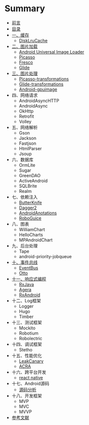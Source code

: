 # Summary

* [前言](qian_yan.md)
* [目录](README.md)
* [一、缓存](yi_3001_huan_cun.md)
    * [DiskLruCache](disklrucache.md)
* [二、图片加载](tu_pian_jia_zai.md)
    * [Android Universal Image Loader](android_universal_image_loader.md)
    * [Picasso](picasso.md)
    * [Fresco](fresco.md)
    * [Glide](glide.md)
* [三、图片处理](san_3001_tu_pian_chu_li.md)
    * [Picasso-transformations](picasso-transformations.md)
    * [Glide-transformations](glide-transformations.md)
    * [Android-gpuimage](android-gpuimage.md)
* 四、网络请求
    * AndroidAsyncHTTP
    * AndroidAsync
    * OkHttp
    * Retrofit
    * Volley
* 五、网络解析
    * Gson
    * Jackson
    * Fastjson
    * HtmlParser
    * Jsoup
* 六、数据库
    * OrmLite
    * Sugar
    * GreenDAO
    * ActiveAndroid
    * SQLBrite
    * Realm
* 七、依赖注入
    * [ButterKnife](butterknife.md)
    * [Dagger2](dagger2.md)
    * [AndroidAnotations](androidanotations.md)
    * [RoboGuice](roboguice.md)
* 八、图表
    * WilliamChart
    * HelloCharts
    * MPAndroidChart
* 九、后台处理
    * Tape
    * android-priority-jobqueue
* [十、事件总线](shi_jian_zong_xian.md)
    * [EventBus](eventbus.md)
    * [Otto](otto.md)
* [十一、响应式编程](xiang_ying_shi_bian_cheng.md)
    * [RxJava](rxjava.md)
    * [Agera](agera.md)
    * [RxAndroid](rxandroid.md)
* 十二、Log框架
    * Logger
    * Hugo
    * Timber
* 十三、测试框架
    * Mockito
    * Robotium
    * Robolectric
* 十四、调试框架
    * Stetho
* 十五、性能优化
    * [LeakCanary](leakcanary.md)
    * [ACRA](acra.md)
* 十六、跨平台开发
    * [react native](react_native.md)
* 十七、Android源码
    * [源码分析](yuan_ma_fen_xi.md)
* 十八、开发框架
    * MVP
    * MVC
    * MVVP
* [参考文献](can_kao_wen_xian.md)

